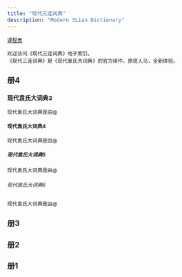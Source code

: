 ```yaml
---
title: "现代三连词典"
description: "Modern 3Lian Dictionary"
---
```

<small><a href="/">课程表</a><br>

欢迎访问《现代三连词典》电子索引。<br>
《现代三连词典》是《现代袁氏大词典》的官方续作，原班人马，全新体验。

## 册4
### 现代袁氏大词典3
现代袁氏大词典是由@
#### 现代袁氏大词典4
现代袁氏大词典是由@
##### 现代袁氏大词典5
现代袁氏大词典是由@
###### 现代袁氏大词典6
现代袁氏大词典是由@

## 册3

## 册2

## 册1
